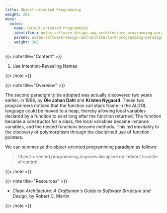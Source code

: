 ```yaml
---
title: Object-oriented Programming
weight: 202
menu:
  notes:
    name: Object-oriented Programming
    identifier: notes-software-design-and-architecture-programming-paradigms-object-oriented-programming
    parent: notes-software-design-and-architecture-programming-paradigms
    weight: 202
---
```


{{< note title="Content" >}}

1. Use Intention-Revealing Names

{{< /note >}}

{{< note title="Overview" >}}

The second paradigm to be adopted was actually discovered two years earlier, in 1966, by **Ole Johan Dahl** and **Kristen Nygaard**. These two programmers noticed that the function call stack frame in the ALGOL language could be moved to a heap, thereby allowing local variables declared by a function to exist long after the function returned. The function became a constructor for a class, the local variables became instance variables, and the nested functions became methods. This led inevitably to the discovery of polymorphism through the disciplined use of function pointers.

We can summarize the object-oriented programming paradigm as follows:

> Object-oriented programming imposes discipline on indirect transfer of control.

{{< /note >}}

{{< note title="Resources" >}}

* *Clean Architecture: A Craftsman's Guide to Software Structure and Design*, by Robert C. Martin

{{< /note >}}
